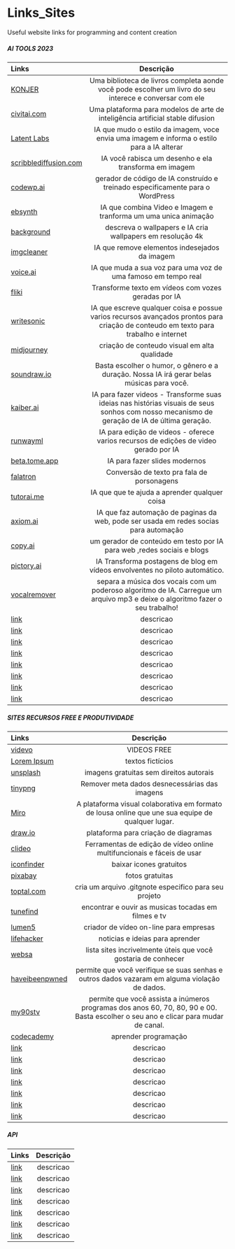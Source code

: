 # Links_Sites
Useful website links for programming and content creation



##### AI TOOLS 2023

Links | Descrição 
:--------- | :------: 
[KONJER](https://portal.konjer.xyz/) | Uma biblioteca de livros completa aonde você pode escolher um livro do seu interece e conversar com ele
[civitai.com](https://civitai.com/) | Uma plataforma para modelos de arte de inteligência artificial stable difusion 
[Latent Labs](https://www.latentlabs.art/) | IA que mudo o estilo da imagem, voce envia uma imagem e informa o estilo para a IA alterar
[scribblediffusion.com](https://scribblediffusion.com/) | IA você rabisca um desenho e ela transforma em imagem
[codewp.ai](https://codewp.ai/) | gerador de código de IA construído e treinado especificamente para o WordPress
[ebsynth](https://ebsynth.com/) | IA que combina Video e Imagem e tranforma um uma unica animação
[background](https://www.background.lol/) | descreva o wallpapers e IA cria wallpapers em resolução 4k
[imgcleaner](https://imgcleaner.com/) | IA que remove elementos indesejados da imagem
[voice.ai](https://voice.ai/) | IA que muda a sua voz para uma voz de uma famoso em tempo real
[fliki](https://fliki.ai/) | Transforme texto em vídeos com vozes geradas por IA
[writesonic](https://writesonic.com/) | IA que escreve qualquer coisa e possue varios recursos avançados prontos para criação de conteudo em texto para trabalho e internet
[midjourney](https://www.midjourney.com/app/) | criação de conteudo visual em alta qualidade
[soundraw.io](https://soundraw.io) | Basta escolher o humor, o gênero e a duração. Nossa IA irá gerar belas músicas para você.
[kaiber.ai](https://www.kaiber.ai/) | IA para fazer videos - Transforme suas ideias nas histórias visuais de seus sonhos com nosso mecanismo de geração de IA de última geração.
[runwayml](https://runwayml.com/) | IA para edição de videos - oferece varios recursos de edições de video gerado por IA
[beta.tome.app](https://beta.tome.app/) | IA para fazer slides modernos
[falatron](https://falatron.com) | Conversão de texto pra fala de porsonagens
[tutorai.me](https://www.tutorai.me) | IA que que te ajuda a aprender qualquer coisa
[axiom.ai](https://axiom.ai/) | IA que faz automação de paginas da web, pode ser usada em redes socias para automação
[copy.ai](https://www.copy.ai/) | um gerador de conteúdo em testo por IA para web ,redes sociais e blogs
[pictory.ai](https://pictory.ai/) | IA Transforma postagens de blog em vídeos envolventes no piloto automático.
[vocalremover](https://vocalremover.org/) | separa a música dos vocais com um poderoso algoritmo de IA. Carregue um arquivo mp3 e deixe o algoritmo fazer o seu trabalho!
[link](https://link-url-here.org) | descricao 
[link](https://link-url-here.org) | descricao 
[link](https://link-url-here.org) | descricao 
[link](https://link-url-here.org) | descricao 
[link](https://link-url-here.org) | descricao 
[link](https://link-url-here.org) | descricao 
[link](https://link-url-here.org) | descricao 
[link](https://link-url-here.org) | descricao 

##### SITES RECURSOS FREE E PRODUTIVIDADE

Links | Descrição 
:--------- | :------: 
[videvo](https://www.videvo.net/) | VIDEOS FREE 
[Lorem Ipsum](https://lipsum.com) | textos fictícios
[unsplash](https://unsplash.com/pt-br) | imagens gratuitas sem direitos autorais
[tinypng](https://tinypng.com) | Remover meta dados desnecessárias das imagens 
[Miro](https://miro.com/pt/index/) | A plataforma visual colaborativa em formato de lousa online que une sua equipe de qualquer lugar.
[draw.io](https://app.diagrams.net) | plataforma para criação de diagramas
[clideo](https://clideo.com/pt) | Ferramentas de edição de vídeo online multifuncionais e fáceis de usar
[iconfinder](https://www.iconfinder.com) | baixar icones gratuitos
[pixabay](https://pixabay.com) | fotos gratuitas
[toptal.com](https://www.toptal.com/developers/gitignore/) | cria um arquivo .gitgnote especifico para seu projeto
[tunefind](https://www.tunefind.com/) | encontrar e ouvir as musicas tocadas em filmes e tv
[lumen5](https://lumen5.com/) | criador de vídeo on-line para empresas
[lifehacker](https://lifehacker.com/) | noticias e ideias para aprender
[websa](https://websa.online/) | lista sites incrivelmente úteis que você gostaria de conhecer 
[haveibeenpwned](https://haveibeenpwned.com/) | permite que você verifique se suas senhas e outros dados vazaram em alguma violação de dados.
[my90stv](https://www.my90stv.com/) | permite que você assista a inúmeros programas dos anos 60, 70, 80, 90 e 00. Basta escolher o seu ano e clicar para mudar de canal.
[codecademy](https://www.codecademy.com/learn) | aprender programação
[link](https://link-url-here.org) | descricao
[link](https://link-url-here.org) | descricao 
[link](https://link-url-here.org) | descricao 
[link](https://link-url-here.org) | descricao
[link](https://link-url-here.org) | descricao 
[link](https://link-url-here.org) | descricao 
[link](https://link-url-here.org) | descricao

##### API

Links | Descrição 
:--------- | :------: 
[link](https://link-url-here.org) | descricao 
[link](https://link-url-here.org) | descricao 
[link](https://link-url-here.org) | descricao 
[link](https://link-url-here.org) | descricao 
[link](https://link-url-here.org) | descricao 
[link](https://link-url-here.org) | descricao 
[link](https://link-url-here.org) | descricao 


